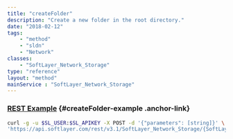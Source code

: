 ```yaml
---
title: "createFolder"
description: "Create a new folder in the root directory."
date: "2018-02-12"
tags:
    - "method"
    - "sldn"
    - "Network"
classes:
    - "SoftLayer_Network_Storage"
type: "reference"
layout: "method"
mainService : "SoftLayer_Network_Storage"
---
```


### [REST Example](#createFolder-example) <a href="/article/rest/"><i class="fas fa-question"></i></a> {#createFolder-example .anchor-link} 
```bash
curl -g -u $SL_USER:$SL_APIKEY -X POST -d '{"parameters": [string]}' \
'https://api.softlayer.com/rest/v3.1/SoftLayer_Network_Storage/{SoftLayer_Network_StorageID}/createFolder'
```
